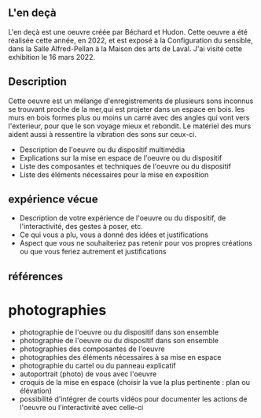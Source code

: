 ## L'en deçà

L'en deçà est une oeuvre créée par Béchard et Hudon. Cette oeuvre a été réalisée cette année, en 2022, et est exposé à la Configuration du sensible, dans la Salle Alfred-Pellan à la Maison des arts de Laval. J'ai visité cette exhibition le 16 mars 2022.

## Description

Cette oeuvre est un mélange d'enregistrements de plusieurs sons inconnus se trouvant proche de la mer,qui est projeter dans un espace en bois. les murs en bois formes plus ou moins un carré avec des angles qui vont vers l'exterieur, pour que le son voyage mieux et rebondit. Le matériel des murs aident aussi à ressentire la vibration des sons sur ceux-ci.  

- Description de l'oeuvre ou du dispositif multimédia 
- Explications sur la mise en espace de l'oeuvre ou du dispositif 
- Liste des composantes et techniques de l'oeuvre ou du dispositif 
- Liste des éléments nécessaires pour la mise en exposition 

## expérience vécue
- Description de votre expérience de l'oeuvre ou du dispositif, de l'interactivité, des gestes à poser, etc.
-  Ce qui vous a plu, vous a donné des idées et justifications
-  Aspect que vous ne souhaiteriez pas retenir pour vos propres créations ou que vous feriez autrement et justifications

## références

# photographies
- photographie de l'oeuvre ou du dispositif dans son ensemble
- photographie de l'oeuvre ou du dispositif dans son ensemble
- photographies des composantes de l'oeuvre
- photographies des éléments nécessaires à sa mise en espace
- photographie du cartel ou du panneau explicatif
- autoportrait (photo) de vous avec l'oeuvre
- croquis de la mise en espace (choisir la vue la plus pertinente : plan ou élévation)
- possibilité d'intégrer de courts vidéos pour documenter les actions de l'oeuvre ou l'interactivité avec celle-ci

